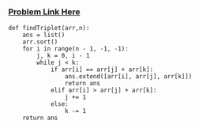 ### [Problem Link Here](https://www.codingninjas.com/codestudio/guided-paths/data-structures-algorithms/content/118509/offering/1376557?leftPanelTab=0)
```
def findTriplet(arr,n):
    ans = list()
    arr.sort()
    for i in range(n - 1, -1, -1):
        j, k = 0, i - 1
        while j < k:
            if arr[i] == arr[j] + arr[k]:
                ans.extend([arr[i], arr[j], arr[k]])
                return ans
            elif arr[i] > arr[j] + arr[k]:
                j += 1
            else:
                k -= 1
    return ans
```    
